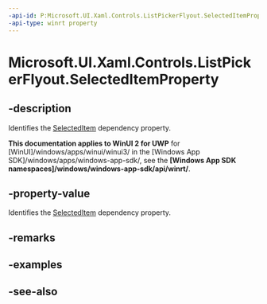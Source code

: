 ```yaml
---
-api-id: P:Microsoft.UI.Xaml.Controls.ListPickerFlyout.SelectedItemProperty
-api-type: winrt property
---
```


<!-- Property syntax
public Windows.UI.Xaml.DependencyProperty SelectedItemProperty { get; }
-->

# Microsoft.UI.Xaml.Controls.ListPickerFlyout.SelectedItemProperty

## -description
Identifies the [SelectedItem](listpickerflyout_selecteditem.md) dependency property.

**This documentation applies to WinUI 2 for UWP** for [WinUI]/windows/apps/winui/winui3/ in the [Windows App SDK]/windows/apps/windows-app-sdk/, see the **[Windows App SDK namespaces]/windows/windows-app-sdk/api/winrt/**.

## -property-value
Identifies the [SelectedItem](listpickerflyout_selecteditem.md) dependency property.

## -remarks

## -examples

## -see-also
